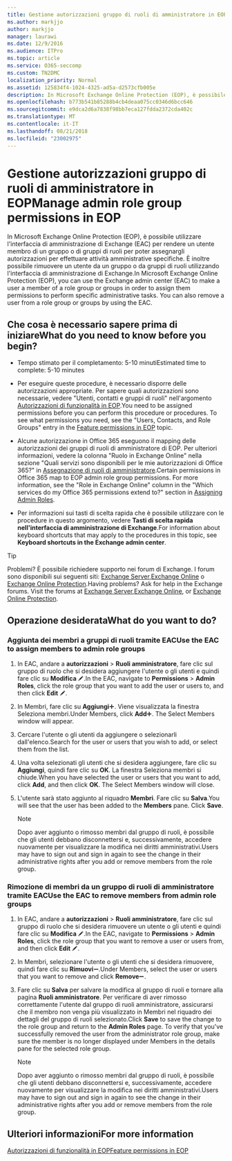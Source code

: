 ```yaml
---
title: Gestione autorizzazioni gruppo di ruoli di amministratore in EOP
ms.author: markjjo
author: markjjo
manager: laurawi
ms.date: 12/9/2016
ms.audience: ITPro
ms.topic: article
ms.service: O365-seccomp
ms.custom: TN2DMC
localization_priority: Normal
ms.assetid: 125834f4-1024-4325-ad5a-d2573cfb005e
description: In Microsoft Exchange Online Protection (EOP), è possibile utilizzare l'interfaccia di amministrazione di Exchange (EAC) per rendere un utente membro di un gruppo o di gruppi di ruoli per poter assegnargli autorizzazioni per effettuare attività amministrative specifiche. È inoltre possibile rimuovere un utente da un gruppo o da gruppi di ruoli utilizzando l'interfaccia di amministrazione di Exchange.
ms.openlocfilehash: b773b541b85288b4cb4deaa075cc0346d6bcc646
ms.sourcegitcommit: e9dca2d6a7838f98bb7eca127fdda2372cda402c
ms.translationtype: MT
ms.contentlocale: it-IT
ms.lasthandoff: 08/21/2018
ms.locfileid: "23002975"
---
```

# <a name="manage-admin-role-group-permissions-in-eop"></a><span data-ttu-id="a02f5-104">Gestione autorizzazioni gruppo di ruoli di amministratore in EOP</span><span class="sxs-lookup"><span data-stu-id="a02f5-104">Manage admin role group permissions in EOP</span></span>
  
<span data-ttu-id="a02f5-p102">In Microsoft Exchange Online Protection (EOP), è possibile utilizzare l'interfaccia di amministrazione di Exchange (EAC) per rendere un utente membro di un gruppo o di gruppi di ruoli per poter assegnargli autorizzazioni per effettuare attività amministrative specifiche. È inoltre possibile rimuovere un utente da un gruppo o da gruppi di ruoli utilizzando l'interfaccia di amministrazione di Exchange.</span><span class="sxs-lookup"><span data-stu-id="a02f5-p102">In Microsoft Exchange Online Protection (EOP), you can use the Exchange admin center (EAC) to make a user a member of a role group or groups in order to assign them permissions to perform specific administrative tasks. You can also remove a user from a role group or groups by using the EAC.</span></span>
  
## <a name="what-do-you-need-to-know-before-you-begin"></a><span data-ttu-id="a02f5-107">Che cosa è necessario sapere prima di iniziare</span><span class="sxs-lookup"><span data-stu-id="a02f5-107">What do you need to know before you begin?</span></span>

- <span data-ttu-id="a02f5-108">Tempo stimato per il completamento: 5-10 minuti</span><span class="sxs-lookup"><span data-stu-id="a02f5-108">Estimated time to complete: 5-10 minutes</span></span>
    
- <span data-ttu-id="a02f5-p103">Per eseguire queste procedure, è necessario disporre delle autorizzazioni appropriate. Per sapere quali autorizzazioni sono necessarie, vedere "Utenti, contatti e gruppi di ruoli" nell'argomento [Autorizzazioni di funzionalità in EOP](feature-permissions-in-eop.md).</span><span class="sxs-lookup"><span data-stu-id="a02f5-p103">You need to be assigned permissions before you can perform this procedure or procedures. To see what permissions you need, see the "Users, Contacts, and Role Groups" entry in the [Feature permissions in EOP](feature-permissions-in-eop.md) topic.</span></span> 
    
- <span data-ttu-id="a02f5-p104">Alcune autorizzazione in Office 365 eseguono il mapping delle autorizzazioni dei gruppi di ruoli di amministratore di EOP. Per ulteriori informazioni, vedere la colonna "Ruolo in Exchange Online" nella sezione "Quali servizi sono disponibili per le mie autorizzazioni di Office 365?" in [Assegnazione di ruoli di amministratore](https://go.microsoft.com/fwlink/p/?LinkId=286708).</span><span class="sxs-lookup"><span data-stu-id="a02f5-p104">Certain permissions in Office 365 map to EOP admin role group permissions. For more information, see the "Role in Exchange Online" column in the "Which services do my Office 365 permissions extend to?" section in [Assigning Admin Roles](https://go.microsoft.com/fwlink/p/?LinkId=286708).</span></span>
    
- <span data-ttu-id="a02f5-114">Per informazioni sui tasti di scelta rapida che è possibile utilizzare con le procedure in questo argomento, vedere **Tasti di scelta rapida nell'interfaccia di amministrazione di Exchange**.</span><span class="sxs-lookup"><span data-stu-id="a02f5-114">For information about keyboard shortcuts that may apply to the procedures in this topic, see **Keyboard shortcuts in the Exchange admin center**.</span></span>
    
> [!TIP]
> <span data-ttu-id="a02f5-p105">Problemi? È possibile richiedere supporto nei forum di Exchange. I forum sono disponibili sui seguenti siti: [Exchange Server](https://go.microsoft.com/fwlink/p/?linkId=60612),[Exchange Online](https://go.microsoft.com/fwlink/p/?linkId=267542) o [Exchange Online Protection](https://go.microsoft.com/fwlink/p/?linkId=285351).</span><span class="sxs-lookup"><span data-stu-id="a02f5-p105">Having problems? Ask for help in the Exchange forums. Visit the forums at [Exchange Server](https://go.microsoft.com/fwlink/p/?linkId=60612),[Exchange Online](https://go.microsoft.com/fwlink/p/?linkId=267542), or [Exchange Online Protection](https://go.microsoft.com/fwlink/p/?linkId=285351).</span></span> 
  
## <a name="what-do-you-want-to-do"></a><span data-ttu-id="a02f5-118">Operazione desiderata</span><span class="sxs-lookup"><span data-stu-id="a02f5-118">What do you want to do?</span></span>

### <a name="use-the-eac-to-assign-members-to-admin-role-groups"></a><span data-ttu-id="a02f5-119">Aggiunta dei membri a gruppi di ruoli tramite EAC</span><span class="sxs-lookup"><span data-stu-id="a02f5-119">Use the EAC to assign members to admin role groups</span></span>

1. <span data-ttu-id="a02f5-120">In EAC, andare a **autorizzazioni** \> **Ruoli amministratore**, fare clic sul gruppo di ruolo che si desidera aggiungere l'utente o gli utenti e quindi fare clic su **Modifica** ![sull'icona Modifica](../media/ITPro-EAC-EditIcon.gif).</span><span class="sxs-lookup"><span data-stu-id="a02f5-120">In the EAC, navigate to **Permissions** \> **Admin Roles**, click the role group that you want to add the user or users to, and then click **Edit** ![Edit icon](../media/ITPro-EAC-EditIcon.gif).</span></span>
    
2. <span data-ttu-id="a02f5-p106">In Membri, fare clic su **Aggiungi**![Icona Aggiungi](../media/ITPro-EAC-AddIcon.gif). Viene visualizzata la finestra Seleziona membri.</span><span class="sxs-lookup"><span data-stu-id="a02f5-p106">Under Members, click **Add**![Add Icon](../media/ITPro-EAC-AddIcon.gif). The Select Members window will appear.</span></span>
    
3. <span data-ttu-id="a02f5-123">Cercare l'utente o gli utenti da aggiungere o selezionarli dall'elenco.</span><span class="sxs-lookup"><span data-stu-id="a02f5-123">Search for the user or users that you wish to add, or select them from the list.</span></span>
    
4. <span data-ttu-id="a02f5-p107">Una volta selezionati gli utenti che si desidera aggiungere, fare clic su **Aggiungi**, quindi fare clic su **OK**. La finestra Seleziona membri si chiude.</span><span class="sxs-lookup"><span data-stu-id="a02f5-p107">When you have selected the user or users that you want to add, click **Add**, and then click **OK**. The Select Members window will close.</span></span>
    
5. <span data-ttu-id="a02f5-p108">L'utente sarà stato aggiunto al riquadro **Membri**. Fare clic su **Salva**.</span><span class="sxs-lookup"><span data-stu-id="a02f5-p108">You will see that the user has been added to the **Members** pane. Click **Save**.</span></span>
    
    > [!NOTE]
    > <span data-ttu-id="a02f5-128">Dopo aver aggiunto o rimosso membri dal gruppo di ruoli, è possibile che gli utenti debbano disconnettersi e, successivamente, accedere nuovamente per visualizzare la modifica nei diritti amministrativi.</span><span class="sxs-lookup"><span data-stu-id="a02f5-128">Users may have to sign out and sign in again to see the change in their administrative rights after you add or remove members from the role group.</span></span> 
  
### <a name="use-the-eac-to-remove-members-from-admin-role-groups"></a><span data-ttu-id="a02f5-129">Rimozione di membri da un gruppo di ruoli di amministratore tramite EAC</span><span class="sxs-lookup"><span data-stu-id="a02f5-129">Use the EAC to remove members from admin role groups</span></span>

1. <span data-ttu-id="a02f5-130">In EAC, andare a **autorizzazioni** \> **Ruoli amministratore**, fare clic sul gruppo di ruolo che si desidera rimuovere un utente o gli utenti e quindi fare clic su **Modifica** ![sull'icona Modifica](../media/ITPro-EAC-EditIcon.gif).</span><span class="sxs-lookup"><span data-stu-id="a02f5-130">In the EAC, navigate to **Permissions** \> **Admin Roles**, click the role group that you want to remove a user or users from, and then click **Edit** ![Edit icon](../media/ITPro-EAC-EditIcon.gif).</span></span>
    
2. <span data-ttu-id="a02f5-131">In Membri, selezionare l'utente o gli utenti che si desidera rimuovere, quindi fare clic su **Rimuovi**![Icona Rimuovi](../media/ITPro-EAC-RemoveIcon.gif).</span><span class="sxs-lookup"><span data-stu-id="a02f5-131">Under Members, select the user or users that you want to remove and click **Remove**![Remove icon](../media/ITPro-EAC-RemoveIcon.gif).</span></span>
    
3. <span data-ttu-id="a02f5-p109">Fare clic su **Salva** per salvare la modifica al gruppo di ruoli e tornare alla pagina **Ruoli amministratore**. Per verificare di aver rimosso correttamente l'utente dal gruppo di ruoli amministratore, assicurarsi che il membro non venga più visualizzato in Membri nel riquadro dei dettagli del gruppo di ruoli selezionato.</span><span class="sxs-lookup"><span data-stu-id="a02f5-p109">Click **Save** to save the change to the role group and return to the **Admin Roles** page. To verify that you've successfully removed the user from the administrator role group, make sure the member is no longer displayed under Members in the details pane for the selected role group.</span></span> 
    
    > [!NOTE]
    > <span data-ttu-id="a02f5-134">Dopo aver aggiunto o rimosso membri dal gruppo di ruoli, è possibile che gli utenti debbano disconnettersi e, successivamente, accedere nuovamente per visualizzare la modifica nei diritti amministrativi.</span><span class="sxs-lookup"><span data-stu-id="a02f5-134">Users may have to sign out and sign in again to see the change in their administrative rights after you add or remove members from the role group.</span></span> 
  
## <a name="for-more-information"></a><span data-ttu-id="a02f5-135">Ulteriori informazioni</span><span class="sxs-lookup"><span data-stu-id="a02f5-135">For more information</span></span>

[<span data-ttu-id="a02f5-136">Autorizzazioni di funzionalità in EOP</span><span class="sxs-lookup"><span data-stu-id="a02f5-136">Feature permissions in EOP</span></span>](feature-permissions-in-eop.md)
  


